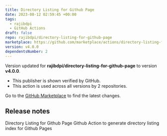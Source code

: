 ```yaml
---
title: Directory Listing for Github Page
date: 2023-08-12 02:59:45 +00:00
tags:
  - rajibdpi
  - GitHub Actions
draft: false
repo: rajibdpi/directory-listing-for-github-page
marketplace: https://github.com/marketplace/actions/directory-listing-for-github-page
version: v4.0.0
dependentsNumber: 2
---
```



Version updated for **rajibdpi/directory-listing-for-github-page** to version **v4.0.0**.
- This publisher is shown verified by GitHub.
- This action is used across all versions by 2 repositories.

Go to the [GitHub Marketplace](https://github.com/marketplace/actions/directory-listing-for-github-page) to find the latest changes.

## Release notes

Directory Listing for Github Page
Github Action to generate directory listing index for Github Pages
